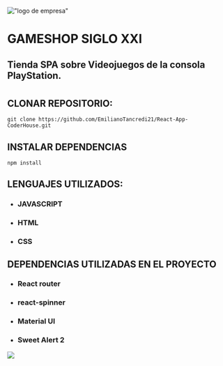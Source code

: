 !["logo de empresa"](https://res.cloudinary.com/dg8awhbvm/image/upload/v1677341497/Logo-Game-Shop-OK-01_pid6vp.png)

# GAMESHOP SIGLO XXI

## Tienda SPA sobre Videojuegos de la consola PlayStation.
#

## CLONAR REPOSITORIO:
```
git clone https://github.com/EmilianoTancredi21/React-App-CoderHouse.git
```

## INSTALAR DEPENDENCIAS
```
npm install
```

## LENGUAJES UTILIZADOS:
- ### JAVASCRIPT
- ### HTML
- ### CSS

## DEPENDENCIAS UTILIZADAS EN EL PROYECTO

- ### React router
- ### react-spinner
- ### Material UI
- ### Sweet Alert 2

![](https://github.com/EmilianoTancredi21/EntregaFInalREACT/blob/main/Animation.gif)

